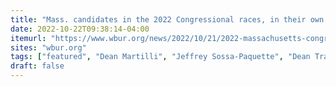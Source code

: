 ```yaml
---
title: "Mass. candidates in the 2022 Congressional races, in their own words"
date: 2022-10-22T09:38:14-04:00
itemurl: "https://www.wbur.org/news/2022/10/21/2022-massachusetts-congressional-candidates"
sites: "wbur.org"
tags: ["featured", "Dean Martilli", "Jeffrey Sossa-Paquette", "Dean Tran", "Caroline Colarusso", "Robert May", "Donnie Palmer", "Robert Burke", "Jesse Brown"]
draft: false
---
```


